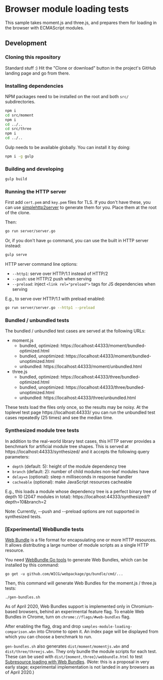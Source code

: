 # Browser module loading tests

This sample takes moment.js and three.js, and prepares them for loading in the
browser with ECMAScript modules.

## Development

### Cloning this repository

Standard stuff :) Hit the "Clone or download" button in the project's GitHub
landing page and go from there.

### Installing dependencies

NPM packages need to be installed on the root and both `src/` subdirectories.

```sh
npm i
cd src/moment
npm i
cd ../..
cd src/three
npm i
cd ../..
```

Gulp needs to be available globally. You can install it by doing:

```sh
npm i -g gulp
```

### Building and developing

```sh
gulp build
```

### Running the HTTP server

First add `cert.pem` and `key.pem` files for TLS. If you don't have these, you
can use [simplehttp2server](https://github.com/GoogleChrome/simplehttp2server)
to generate them for you. Place them at the root of the clone.

Then:

```sh
go run server/server.go
```

Or, if you don't have `go` command, you can use the built in HTTP server instead:

```sh
gulp serve
```

HTTP server command line options:
- `--http1`: serve over HTTP/1.1 instead of HTTP/2
- `--push`: use HTTP/2 push when serving
- `--preload`: inject `<link rel="preload">` tags for JS dependencies when serving

E.g., to serve over HTTP/1.1 with preload enabled:

```sh
go run server/server.go --http1 --preload
```

### Bundled / unbundled tests

The bundled / unbundled test cases are served at the following URLs:

* moment.js
  * bundled, optimized:   https://localhost:44333/moment/bundled-optimized.html
  * bundled, unoptimized: https://localhost:44333/moment/bundled-unoptimized.html
  * unbundled:            https://localhost:44333/moment/unbundled.html
* three.js
  * bundled, optimized:   https://localhost:44333/three/bundled-optimized.html
  * bundled, unoptimized: https://localhost:44333/three/bundled-unoptimized.html
  * unbundled:            https://localhost:44333/three/unbundled.html

These tests load the files only once, so the results may be noisy. At the
toplevel test page https://localhost:44333/ you can run the unbundled test cases
repeatedly (25 times) and see the median time.

### Synthesized module tree tests

In addition to the real-world library test cases, this HTTP server provides
a benchmark for artificial module tree shapes. This is served at
https://localhost:44333/synthesized/ and it accepts the following query
parameters:

- `depth` (default: 5):   height of the module dependency tree
- `branch` (default: 2):  number of child modules non-leaf modules have
- `delay=n` (optional):   sleep n milliseconds in response handler
- `cacheable` (optional): make JavaScript resources cacheable

E.g., this loads a module whose dependency tree is a perfect binary tree of
depth 10 (2047 modules in total):
https://localhost:44333/synthesized/?depth=10&branch=2

Note: Currently, --push and --preload options are not supported in synthesized
tests.

### [Experimental] WebBundle tests

[Web Bundle](https://wicg.github.io/webpackage/draft-yasskin-wpack-bundled-exchanges.html)
is a file format for encapsulating one or more HTTP resources. It allows
distributing a large number of module scripts as a single HTTP resource.

You need [WebBundle Go tools](https://github.com/WICG/webpackage/tree/master/go/bundle)
to generate Web Bundles, which can be installed by this command:
```
go get -u github.com/WICG/webpackage/go/bundle/cmd/...
```
Then, this command will generate Web Bundles for the moment.js / three.js tests:
```
./gen-bundles.sh
```

As of April 2020, Web Bundles support is implemented only in Chromium-based
browsers, behind an experimental feature flag. To enable Web Bundles in Chrome,
turn on `chrome://flags/#web-bundles` flag.

After enabling the flag, drag and drop `samples-module-loading-comparison.wbn`
into Chrome to open it. An index page will be displayed from which you can
choose a benchmark to run.

`gen-bundles.sh` also generates `dist/moment/momentjs.wbn` and
`dist/three/threejs.wbn`. They only bundle the module scripts for each test.
These can be used with `dist/{moment,three}/webbundle.html` to test
[Subresource loading with Web Bundles](https://github.com/WICG/webpackage/blob/master/explainers/subresource-loading.md).
(Note: this is a proposal in very early stage; experimental implementation
is not landed in any browsers as of April 2020.)
